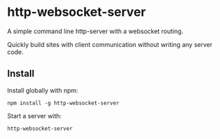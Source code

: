# http-websocket-server
A simple command line http-server with a websocket routing.

Quickly build sites with client communication without writing any server code.


## Install
Install globally with npm:
```
npm install -g http-websocket-server
```

Start a server with:
```
http-websocket-server
```
